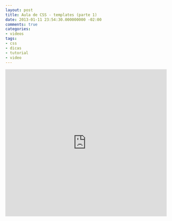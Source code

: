 ```yaml
---
layout: post
title: Aula de CSS - templates (parte 1)
date: 2013-01-11 23:54:30.000000000 -02:00
comments: true
categories:
- videos
tags:
- css
- dicas
- tutorial
- video
---
```


<div class="video-responsive">
  <iframe src="http://www.youtube.com/embed/QcOGWF1oTss" height="460" width="100%" allowfullscreen="" frameborder="0"></iframe>
</div>
